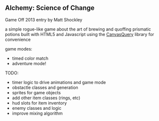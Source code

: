 ## Alchemy: Science of Change

Game Off 2013 entry by Matt Shockley



a simple rogue-like game about the art of brewing and quoffing prismatic potions
built with HTML5 and Javascript using the [CanvasQuery](http://canvasquery.com/) library for convenience

game modes:

* timed color match
* adventure mode!

TODO:

* timer logic to drive animations and game mode
* obstactle classes and generation
* sprites for game objects
* add other item classes (rings, etc)
* hud slots for item inventory
* enemy classes and logic
* improve mixing algorithm